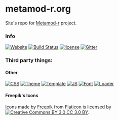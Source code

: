 # metamod-r.org

Site's repo for [Metamod-r](https://github.com/theAsmodai/metamod-r) project.
 
### Info

[![Website](https://img.shields.io/website-up-down-green-red/https/metamod-r.org.svg?label=Website&longCache=true&style=flat-square)](https://metamod-r.org) [![Build Status](https://ci.epicm.org/buildStatus/icon?job=Sites/EpicMorg--metamod-r.org)](https://ci.epicm.org/job/Sites/job/EpicMorg--metamod-r.org/) [![license](https://img.shields.io/github/license/EpicMorg/metamod-r.org.svg?longCache=true&style=flat-square)](https://github.com/EpicMorg/metamod-r.org/blob/master/LICENSE) [![Gitter](https://img.shields.io/gitter/room/metamod-r-org/metamod-r-org.svg?style=flat-square)](https://gitter.im/metamod-r-org)

### Third party things:

#### Other
[![CSS](https://img.shields.io/badge/CSS-Bootstrap%20v4-ff69b4.svg?longCache=true&style=flat-square)](https://github.com/twbs/bootstrap) [![Theme](https://img.shields.io/badge/Theme-Superhero-ff69b4.svg?longCache=true&style=flat-square)](https://bootswatch.com/superhero/) [![Template](https://img.shields.io/badge/Template-Cover-ff69b4.svg?longCache=true&style=flat-square)](http://getbootstrap.com/docs/4.0/examples/cover/) [![JS](https://img.shields.io/badge/JS-jQuery%20v3.3.1-ff69b4.svg?longCache=true&style=flat-square)](https://github.com/jquery/jquery) [![Font](https://img.shields.io/badge/Icons-Font%20Awesome%20v5.8.0-ff69b4.svg?longCache=true&style=flat-square)](https://github.com/FortAwesome/Font-Awesome) [![Loader](https://img.shields.io/badge/Loader-SVG%20Loaders%20v1.0.2-ff69b4.svg?longCache=true&style=flat-square)](https://github.com/SamHerbert/SVG-Loaders)
 
#### Freepik's Icons
Icons made by [Freepik](http://www.freepik.com") from [Flaticon](https://www.flaticon.com) is licensed by [![Creative Commons BY 3.0 CC 3.0 BY](https://img.shields.io/badge/License-CC%203.0%20BY-orange.svg?longCache=true&style=flat-square)](http://creativecommons.org/licenses/by/3.0/).


